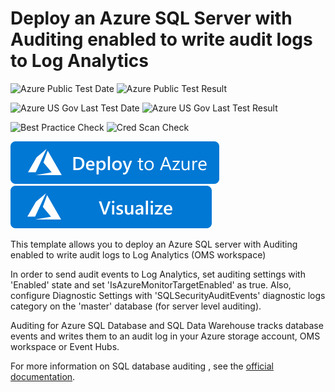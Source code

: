 # Deploy an Azure SQL Server with Auditing enabled to write audit logs to Log Analytics

![Azure Public Test Date](https://azurequickstartsservice.blob.core.windows.net/badges/201-sql-auditing-server-policy-to-oms/PublicLastTestDate.svg)
![Azure Public Test Result](https://azurequickstartsservice.blob.core.windows.net/badges/201-sql-auditing-server-policy-to-oms/PublicDeployment.svg)

![Azure US Gov Last Test Date](https://azurequickstartsservice.blob.core.windows.net/badges/201-sql-auditing-server-policy-to-oms/FairfaxLastTestDate.svg)
![Azure US Gov Last Test Result](https://azurequickstartsservice.blob.core.windows.net/badges/201-sql-auditing-server-policy-to-oms/FairfaxDeployment.svg)

![Best Practice Check](https://azurequickstartsservice.blob.core.windows.net/badges/201-sql-auditing-server-policy-to-oms/BestPracticeResult.svg)
![Cred Scan Check](https://azurequickstartsservice.blob.core.windows.net/badges/201-sql-auditing-server-policy-to-oms/CredScanResult.svg)

[![Deploy To Azure](https://raw.githubusercontent.com/Azure/azure-quickstart-templates/master/1-CONTRIBUTION-GUIDE/images/deploytoazure.svg?sanitize=true)](https://portal.azure.com/#create/Microsoft.Template/uri/https%3A%2F%2Fraw.githubusercontent.com%2FAzure%2Fazure-quickstart-templates%2Fmaster%2F201-sql-auditing-server-policy-to-oms%2Fazuredeploy.json)
[![Visualize](https://raw.githubusercontent.com/Azure/azure-quickstart-templates/master/1-CONTRIBUTION-GUIDE/images/visualizebutton.svg?sanitize=true)](http://armviz.io/#/?load=https%3A%2F%2Fraw.githubusercontent.com%2FAzure%2Fazure-quickstart-templates%2Fmaster%2F201-sql-auditing-server-policy-to-oms%2Fazuredeploy.json)

This template allows you to deploy an Azure SQL server with Auditing enabled to
write audit logs to Log Analytics (OMS workspace)

In order to send audit events to Log Analytics, set auditing settings with
'Enabled' state and set 'IsAzureMonitorTargetEnabled' as true. Also, configure
Diagnostic Settings with 'SQLSecurityAuditEvents' diagnostic logs category on
the 'master' database (for server level auditing).

Auditing for Azure SQL Database and SQL Data Warehouse tracks database events
and writes them to an audit log in your Azure storage account, OMS workspace or
Event Hubs.

For more information on SQL database auditing , see the
[official documentation](https://docs.microsoft.com/en-us/azure/sql-database/sql-database-auditing).
